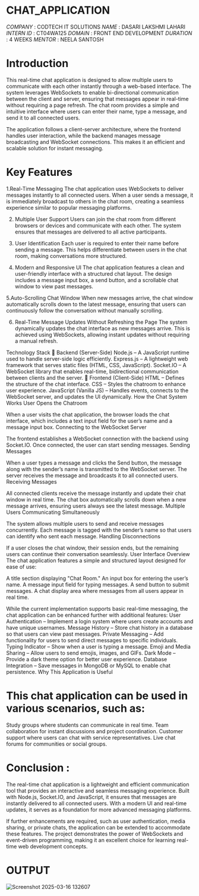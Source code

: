 # CHAT_APPLICATION
*COMPANY* : CODTECH IT SOLUTIONS
*NAME* : DASARI LAKSHMI LAHARI
*INTERN ID* : CT04WA125
*DOMAIN* : FRONT END DEVELOPMENT
*DURATION* : 4 WEEKS
*MENTOR* : NEELA SANTOSH

# Introduction
This real-time chat application is designed to allow multiple users to communicate with each other instantly through a web-based interface. The system leverages WebSockets to enable bi-directional communication between the client and server, ensuring that messages appear in real-time without requiring a page refresh. The chat room provides a simple and intuitive interface where users can enter their name, type a message, and send it to all connected users.

The application follows a client-server architecture, where the frontend handles user interaction, while the backend manages message broadcasting and WebSocket connections. This makes it an efficient and scalable solution for instant messaging.

# Key Features
1.Real-Time Messaging
The chat application uses WebSockets to deliver messages instantly to all connected users. When a user sends a message, it is immediately broadcast to others in the chat room, creating a seamless experience similar to popular messaging platforms.

2. Multiple User Support
Users can join the chat room from different browsers or devices and communicate with each other. The system ensures that messages are delivered to all active participants.

3. User Identification
Each user is required to enter their name before sending a message. This helps differentiate between users in the chat room, making conversations more structured.

4. Modern and Responsive UI
The chat application features a clean and user-friendly interface with a structured chat layout. The design includes a message input box, a send button, and a scrollable chat window to view past messages.

5.Auto-Scrolling Chat Window
When new messages arrive, the chat window automatically scrolls down to the latest message, ensuring that users can continuously follow the conversation without manually scrolling.

6. Real-Time Message Updates Without Refreshing the Page
The system dynamically updates the chat interface as new messages arrive. This is achieved using WebSockets, allowing instant updates without requiring a manual refresh.

Technology Stack
🔹 Backend (Server-Side)
Node.js – A JavaScript runtime used to handle server-side logic efficiently.
Express.js – A lightweight web framework that serves static files (HTML, CSS, JavaScript).
Socket.IO – A WebSocket library that enables real-time, bidirectional communication between clients and the server.
🔹 Frontend (Client-Side)
HTML – Defines the structure of the chat interface.
CSS – Styles the chatroom to enhance user experience.
JavaScript (Vanilla JS) – Handles events, connects to the WebSocket server, and updates the UI dynamically.
How the Chat System Works
User Opens the Chatroom

When a user visits the chat application, the browser loads the chat interface, which includes a text input field for the user’s name and a message input box.
Connecting to the WebSocket Server

The frontend establishes a WebSocket connection with the backend using Socket.IO.
Once connected, the user can start sending messages.
Sending Messages

When a user types a message and clicks the Send button, the message along with the sender’s name is transmitted to the WebSocket server.
The server receives the message and broadcasts it to all connected users.
Receiving Messages

All connected clients receive the message instantly and update their chat window in real time.
The chat box automatically scrolls down when a new message arrives, ensuring users always see the latest message.
Multiple Users Communicating Simultaneously

The system allows multiple users to send and receive messages concurrently.
Each message is tagged with the sender’s name so that users can identify who sent each message.
Handling Disconnections

If a user closes the chat window, their session ends, but the remaining users can continue their conversation seamlessly.
User Interface Overview
The chat application features a simple and structured layout designed for ease of use:

A title section displaying "Chat Room."
An input box for entering the user’s name.
A message input field for typing messages.
A send button to submit messages.
A chat display area where messages from all users appear in real time.

While the current implementation supports basic real-time messaging, the chat application can be enhanced further with additional features:
User Authentication – Implement a login system where users create accounts and have unique usernames.
Message History – Store chat history in a database so that users can view past messages.
Private Messaging – Add functionality for users to send direct messages to specific individuals.
Typing Indicator – Show when a user is typing a message.
Emoji and Media Sharing – Allow users to send emojis, images, and GIFs.
Dark Mode – Provide a dark theme option for better user experience.
Database Integration – Save messages in MongoDB or MySQL to enable chat persistence.
Why This Application is Useful
# This chat application can be used in various scenarios, such as:
 Study groups where students can communicate in real time.
Team collaboration for instant discussions and project coordination.
Customer support where users can chat with service representatives.
Live chat forums for communities or social groups.
# Conclusion :
The real-time chat application is a lightweight and efficient communication tool that provides an interactive and seamless messaging experience. Built with Node.js, Socket.IO, and JavaScript, it ensures that messages are instantly delivered to all connected users. With a modern UI and real-time updates, it serves as a foundation for more advanced messaging platforms.

If further enhancements are required, such as user authentication, media sharing, or private chats, the application can be extended to accommodate these features. The project demonstrates the power of WebSockets and event-driven programming, making it an excellent choice for learning real-time web development concepts.
# OUTPUT
![Screenshot 2025-03-16 132607](https://github.com/user-attachments/assets/194a7eab-3aaf-434d-b495-aa203a2ea2c9)

